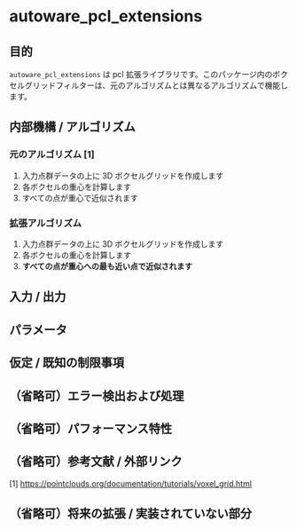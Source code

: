 # autoware_pcl_extensions

## 目的

`autoware_pcl_extensions` は pcl 拡張ライブラリです。このパッケージ内のボクセルグリッドフィルターは、元のアルゴリズムとは異なるアルゴリズムで機能します。

## 内部機構 / アルゴリズム

### 元のアルゴリズム [1]

1. 入力点群データの上に 3D ボクセルグリッドを作成します
2. 各ボクセルの重心を計算します
3. すべての点が重心で近似されます

### 拡張アルゴリズム

1. 入力点群データの上に 3D ボクセルグリッドを作成します
2. 各ボクセルの重心を計算します
3. **すべての点が重心への最も近い点で近似されます**

## 入力 / 出力

## パラメータ

## 仮定 / 既知の制限事項

## （省略可）エラー検出および処理

## （省略可）パフォーマンス特性

## （省略可）参考文献 / 外部リンク

[1] <https://pointclouds.org/documentation/tutorials/voxel_grid.html>

## （省略可）将来の拡張 / 実装されていない部分

